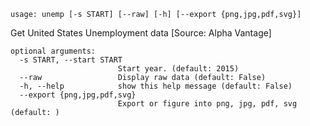 ```
usage: unemp [-s START] [--raw] [-h] [--export {png,jpg,pdf,svg}]
```

Get United States Unemployment data [Source: Alpha Vantage]

```
optional arguments:
  -s START, --start START
                        Start year. (default: 2015)
  --raw                 Display raw data (default: False)
  -h, --help            show this help message (default: False)
  --export {png,jpg,pdf,svg}
                        Export or figure into png, jpg, pdf, svg (default: )
```
